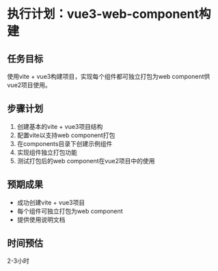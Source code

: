 # 执行计划：vue3-web-component构建

## 任务目标
使用vite + vue3构建项目，实现每个组件都可独立打包为web component供vue2项目使用。

## 步骤计划
1. 创建基本的vite + vue3项目结构
2. 配置vite以支持web component打包
3. 在components目录下创建示例组件
4. 实现组件独立打包功能
5. 测试打包后的web component在vue2项目中的使用

## 预期成果
- 成功创建vite + vue3项目
- 每个组件可独立打包为web component
- 提供使用说明文档

## 时间预估
2-3小时